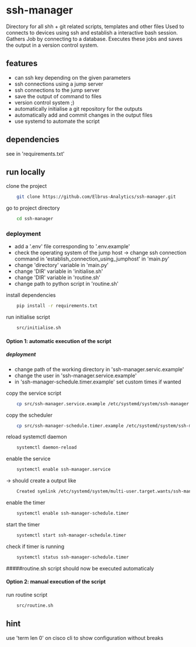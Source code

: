 # ssh-manager
Directory for all shh + git related scripts, templates and other files
Used to connects to devices using ssh and establish a interactive bash session.
Gathers Job by connecting to a database. Executes these jobs and saves the output in a version control system.


## features

  - can ssh key depending on the given parameters
  - ssh connections using a jump server
  - ssh connections to the jump server
  - save the output of command to files
  - version control system ;)
  - automatically initialise a git repository for the outputs
  - automatically add and commit changes in the output files
  - use systemd to automate the script

## dependencies

see in 'requirements.txt'

## run locally

clone the project

```bash
    git clone https://github.com/Elbrus-Analytics/ssh-manager.git
```

go to project directory

```bash
    cd ssh-manager
```

### deployment
  - add a '.env' file corresponding to '.env.example'
  - check the operating system of the jump host -> change ssh connection command in 'establish_connection_using_jumphost' in 'main.py'
  - change 'directory' variable in 'main.py'
  - change 'DIR' variable in 'initialise.sh'
  - change 'DIR' variable in 'routine.sh'
  - change path to python script in 'routine.sh'

install dependencies

```bash
    pip install -r requirements.txt
```

run initialise script

```bash
    src/initialise.sh
```

#### Option 1: automatic execution of the script

##### deployment
  - change path of the working directory in 'ssh-manager.servic.example'
  - change the user in 'ssh-manager.service.example'
  - in 'ssh-manager-schedule.timer.example' set custom times if wanted

copy the service script

```bash
    cp src/ssh-manager.service.example /etc/systemd/system/ssh-manager.service
```

copy the scheduler

```bash
    cp src/ssh-manager-schedule.timer.example /etc/systemd/system/ssh-manager-schedule.timer
```

reload systemctl daemon

```bash
    systemctl daemon-reload
```

enable the service

```bash
    systemctl enable ssh-manager.service
```
-> should create a output like 

```bash
    Created symlink /etc/systemd/system/multi-user.target.wants/ssh-manager.service → /etc/systemd/system/ssh-manager.service.
```

enable the timer

```bash
    systemctl enable ssh-manager-schedule.timer
```

start the timer

```bash
    systemctl start ssh-manager-schedule.timer
```

check if timer is running

```bash
    systemctl status ssh-manager-schedule.timer
```

#####routine.sh script should now be executed automaticaly 

#### Option 2: manual execution of the script

run routine script

```bash
    src/routine.sh
```

## hint
use 'term len 0' on cisco cli to show configuration without breaks
